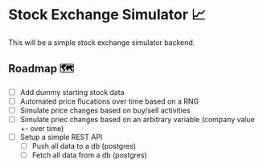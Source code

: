 # Stock Exchange Simulator 📈

This will be a simple stock exchange simulator backend.

## Roadmap 🗺

- [ ] Add dummy starting stock data
- [ ] Automated price flucations over time based on a RNG
- [ ] Simulate price changes based on buy/sell activities
- [ ] Simulate priec changes based on an arbitrary variable (company value +- over time)
- [ ] Setup a simple REST API
  - [ ] Push all data to a db (postgres)
  - [ ] Fetch all data from a db (postgres)

